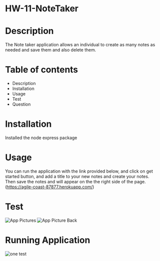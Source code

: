 # HW-11-NoteTaker

# Description

The Note taker application allows an individual to create as many notes as needed and save them and also delete them.

# Table of contents

* Description
* Installation
* Usage
* Test 
* Question

# Installation

Installed the node express package

# Usage
You can run the application with the link provided below, and click on get started button, and add 
a title to your new notes and create your notes. Then save the notes and will appear on the the right side of the page.
(https://agile-coast-87877.herokuapp.com/)

# Test 
![App Pictures](./assets/notetakerFront.png)
![App Picture Back](./assets/notetakerBack.png)

# Running Application
![one test](./assets/appworkingvideo.gif)


